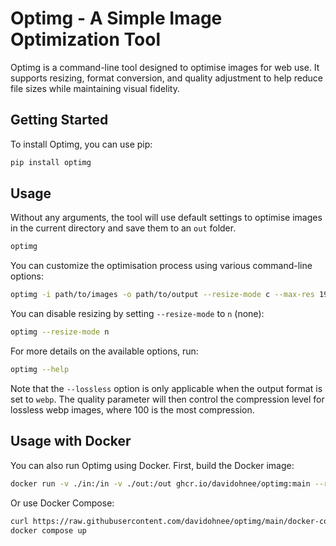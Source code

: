 # Optimg - A Simple Image Optimization Tool

Optimg is a command-line tool designed to optimise images for web use. It supports resizing, format conversion, and quality adjustment to help reduce file sizes while maintaining visual fidelity.

## Getting Started

To install Optimg, you can use pip:

```bash
pip install optimg
```

## Usage

Without any arguments, the tool will use default settings to optimise images in the current directory and save them to an `out` folder.

```bash
optimg
```

You can customize the optimisation process using various command-line options:

```bash
optimg -i path/to/images -o path/to/output --resize-mode c --max-res 1920 --format webp --quality 80 --lossless
```

You can disable resizing by setting `--resize-mode` to `n` (none):

```bash
optimg --resize-mode n
```

For more details on the available options, run:

```bash
optimg --help
```

Note that the `--lossless` option is only applicable when the output format is set to `webp`.
The quality parameter will then control the compression level for lossless webp images, where 100 is the most compression.

## Usage with Docker

You can also run Optimg using Docker. First, build the Docker image:

```bash
docker run -v ./in:/in -v ./out:/out ghcr.io/davidohnee/optimg:main --resize-mode n
```

Or use Docker Compose:

```bash
curl https://raw.githubusercontent.com/davidohnee/optimg/main/docker-compose.yml -o docker-compose.yml
docker compose up
```
